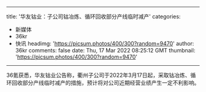 
---
title: '华友钴业：子公司钴冶炼、循环回收部分产线临时减产'
categories: 
 - 新媒体
 - 36kr
 - 快讯
headimg: 'https://picsum.photos/400/300?random=9470'
author: 36kr
comments: false
date: Thu, 17 Mar 2022 08:25:12 GMT
thumbnail: 'https://picsum.photos/400/300?random=9470'
---

<div>   
36氪获悉，华友钴业公告称，衢州子公司于2022年3月17日起，采取钴冶炼、循环回收部分产线临时减产的措施，预计将对公司近期经营业绩产生一定不利影响。  
</div>
            